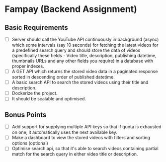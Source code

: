 # Fampay (Backend Assignment)

## Basic Requirements
- [ ] Server should call the YouTube API continuously in background (async) which some intervals (say 10 seconds) for fetching the latest videos for a predefined search query and should store the data of videos (specifically these fields - Video title, description, publishing datetime, thumbnails URLs and any other fields you require) in a database with proper indexes.
- [ ] A GET API which returns the stored video data in a paginated response sorted in descending order of published datetime.
- [ ] A basic search API to search the stored videos using their title and description.
- [ ] Dockerize the project.
- [ ] It should be scalable and optimised.

## Bonus Points
- [ ] Add support for supplying multiple API keys so that if quota is exhausted on one, it automatically uses the next available key.
- [ ] Make a dashboard to view the stored videos with filters and sorting options (optional)
- [ ] Optimise search api, so that it's able to search videos containing partial match for the search query in either video title or description.
